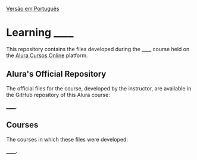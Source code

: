 [Versão em Português](README.md)

# Learning ____

This repository contains the files developed during the ____ course held on the [Alura Cursos Online](https://alura.com.br) platform.

## Alura's Official Repository

The official files for the course, developed by the instructor, are available in the GitHub repository of this Alura course:

[____](____).

## Courses

The courses in which these files were developed:

[____](____).